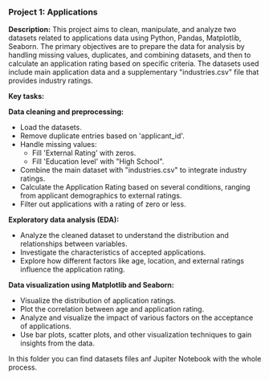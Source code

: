### Project 1: Applications

**Description:**
This project aims to clean, manipulate, and analyze two datasets related to applications data using Python, Pandas, Matplotlib, Seaborn. The primary objectives are to prepare the data for analysis by handling missing values, duplicates, and combining datasets, and then to calculate an application rating based on specific criteria. The datasets used include main application data and a supplementary "industries.csv" file that provides industry ratings.

**Key tasks:**

**Data cleaning and preprocessing:**
- Load the datasets.
- Remove duplicate entries based on 'applicant_id'.
- Handle missing values:
    - Fill 'External Rating' with zeros.
    - Fill 'Education level' with "High School".
- Combine the main dataset with "industries.csv" to integrate industry ratings.
- Calculate the Application Rating based on several conditions, ranging from applicant demographics to external ratings.
- Filter out applications with a rating of zero or less.

**Exploratory data analysis (EDA):**
- Analyze the cleaned dataset to understand the distribution and relationships between variables.
- Investigate the characteristics of accepted applications.
- Explore how different factors like age, location, and external ratings influence the application rating.

**Data visualization using Matplotlib and Seaborn:**
- Visualize the distribution of application ratings.
- Plot the correlation between age and application rating.
- Analyze and visualize the impact of various factors on the acceptance of applications.
- Use bar plots, scatter plots, and other visualization techniques to gain insights from the data.

In this folder you can find datasets files anf Jupiter Notebook with the whole process. 